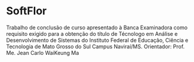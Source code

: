 # SoftFlor

Trabalho de conclusão de curso apresentado à Banca Examinadora como requisito exigido para a obtenção do título de Técnologo em Análise e Desenvolvimento de Sistemas do Instituto Federal de Educação, Ciência e Tecnologia de Mato Grosso do Sul Campus Naviraí/MS.             Orientador: Prof.  Me.  Jean Carlo WaiKeung Ma
